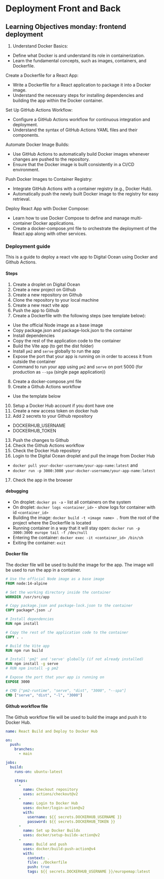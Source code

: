 # Deployment Front and Back
## Learning Objectives monday: frontend deployment
1. Understand Docker Basics:
  -  Define what Docker is and understand its role in containerization.
  -  Learn the fundamental concepts, such as images, containers, and Dockerfile.

Create a Dockerfile for a React App:
  -  Write a Dockerfile for a React application to package it into a Docker image.
  -  Understand the necessary steps for installing dependencies and building the app within the Docker container.

Set Up GitHub Actions Workflow:
  -  Configure a GitHub Actions workflow for continuous integration and deployment.
  -  Understand the syntax of GitHub Actions YAML files and their components.

Automate Docker Image Builds:
  -  Use GitHub Actions to automatically build Docker images whenever changes are pushed to the repository.
  -  Ensure that the Docker image is built consistently in a CI/CD environment.

Push Docker Images to Container Registry:
  -  Integrate GitHub Actions with a container registry (e.g., Docker Hub).
  -  Automatically push the newly built Docker image to the registry for easy retrieval.

Deploy React App with Docker Compose:
  -  Learn how to use Docker Compose to define and manage multi-container Docker applications.
  -  Create a docker-compose.yml file to orchestrate the deployment of the React app along with other services.

### Deployment guide
This is a guide to deploy a react vite app to Digital Ocean using Docker and Github Actions.

#### Steps
1. Create a droplet on Digital Ocean
2. Create a new project on Github
3. Create a new repository on Github
4. Clone the repository to your local machine
5. Create a new react vite app
6. Push the app to Github
7. Create a Dockerfile with the following steps (see template below):
  - Use the official Node image as a base image
  - Copy package.json and package-lock.json to the container
  - Install dependencies
  - Copy the rest of the application code to the container
  - Build the Vite app (to get the dist folder)
  - Install `pm2` and `serve` globally to run the app
  - Expose the port that your app is running on in order to access it from outside the container
  - Command to run your app using `pm2` and `serve` on port 5000 (for production as `--spa` (single page application))
8. Create a docker-compose.yml file
9. Create a Github Actions workflow
  - Use the template below
10. Setup a Docker Hub account if you dont have one
11. Create a new access token on docker hub
12. Add 2 secrets to your Github repository
  - DOCKERHUB_USERNAME
  - DOCKERHUB_TOKEN
13. Push the changes to Github
14. Check the Github Actions workflow
15. Check the Docker Hub repository
16. Login to the Digital Ocean droplet and pull the image from Docker Hub
  - `docker pull your-docker-username/your-app-name:latest` and
  - `docker run -p 3000:3000 your-docker-username/your-app-name:latest`
17. Check the app in the browser

#### debugging
- On droplet: `docker ps -a` - list all containers on the system
- On droplet: `docker logs <container_id>` - show logs for container with id `<container_id>`
- Building the image: `docker build -t <image name> .` from the root of the project where the Dockerfile is located
- Running container in a way that it will stay open: `docker run -p 3000:3000 europe tail -f /dev/null`
- Entering the container: `docker exec -it <container_id> /bin/sh`
- Exiting the container: `exit`

#### Docker file
The docker file will be used to build the image for the app. The image will be used to run the app in a container.

```dockerfile
# Use the official Node image as a base image
FROM node:14-alpine

# Set the working directory inside the container
WORKDIR /usr/src/app

# Copy package.json and package-lock.json to the container
COPY package*.json ./

# Install dependencies
RUN npm install

# Copy the rest of the application code to the container
COPY . .

# Build the Vite app
RUN npm run build

# Install 'pm2' and 'serve' globally (if not already installed)
RUN npm install -g serve
# RUN npm install -g pm2

# Expose the port that your app is running on
EXPOSE 3000

# CMD ["pm2-runtime", "serve", "dist", "3000", "--spa"]
CMD ["serve", "dist", "-l", "3000"]

```

#### Github workflow file
The Github workflow file will be used to build the image and push it to Docker Hub.

```yaml
name: React Build and Deploy to Docker Hub

on:
  push:
    branches:
      - main

jobs:
  build:
    runs-on: ubuntu-latest

    steps:
      - 
        name: Checkout repository
        uses: actions/checkout@v2
      - 
        name: Login to Docker Hub
        uses: docker/login-action@v2
        with:
          username: ${{ secrets.DOCKERHUB_USERNAME }}
          password: ${{ secrets.DOCKERHUB_TOKEN }}
      -
        name: Set up Docker Buildx
        uses: docker/setup-buildx-action@v2
      -
        name: Build and push
        uses: docker/build-push-action@v4
        with:
          context: .
          file: ./Dockerfile
          push: true
          tags: ${{ secrets.DOCKERHUB_USERNAME }}/europemap:latest
```

